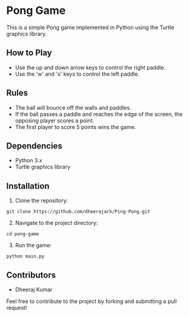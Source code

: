 
# Pong Game

This is a simple Pong game implemented in Python using the Turtle graphics library.

## How to Play

- Use the up and down arrow keys to control the right paddle.
- Use the 'w' and 's' keys to control the left paddle.

## Rules

- The ball will bounce off the walls and paddles.
- If the ball passes a paddle and reaches the edge of the screen, the opposing player scores a point.
- The first player to score 5 points wins the game.

## Dependencies

- Python 3.x
- Turtle graphics library

## Installation

1. Clone the repository:

```
git clone https://github.com/dheerajark/Ping-Pong.git
```

2. Navigate to the project directory:

```
cd pong-game
```

3. Run the game:

```
python main.py
```

## Contributors

- Dheeraj Kumar

Feel free to contribute to the project by forking and submitting a pull request!
